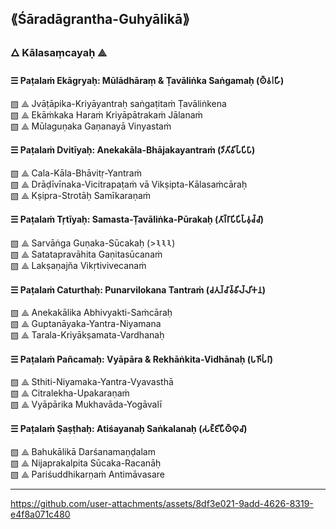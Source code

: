 **⟪Śāradāgrantha-Guhyālikā⟫**
---

### 🜂 Kālasaṃcayaḥ ⟁

#### ☰ Paṭalaṁ Ekāgryaḥ: Mūlādhāraṃ & Ṭavāliṅka Saṅgamaḥ (𑀣𑁆𑀯𑁇𑀳𑀸𑀺𑀸)  
▧ ⟁ Jvāṭāpika-Kriyāyantraḥ saṅgaṭitaṁ Ṭavāliṅkena  
▧ ⟁ Ekāṁkaka Haraṁ Kriyāpātrakaṁ Jālanaṁ  
▧ ⟁ Mūlaguṇaka Gaṇanayā Vinyastaṁ

#### ☰ Paṭalaṁ Dvitīyaḥ: Anekakāla-Bhājakayantraṁ (𑀤𑀺𑀢𑀺𑀯𑀺𑀧𑁆𑀧𑀺𑀧𑀸)  
▧ ⟁ Cala-Kāla-Bhāvitṛ-Yantraṁ  
▧ ⟁ Drāḍīvīnaka-Vicitrapaṭaṁ vā Vikṣipta-Kālasaṁcāraḥ  
▧ ⟁ Kṣipra-Strotāḥ Samīkaraṇaṁ

#### ☰ Paṭalaṁ Tṛtīyaḥ: Samasta-Ṭavāliṅka-Pūrakaḥ (𑀢𑀸𑀭𑁆𑀭𑀸𑀧𑀺𑀧𑀺𑀧𑁆𑀯𑀼𑀘𑁆𑀘𑀸)  
▧ ⟁ Sarvāṅga Guṇaka-Sūcakaḥ (>𑁩𑁩𑁩)  
▧ ⟁ Satatapravāhita Gaṇitasūcanaṁ  
▧ ⟁ Lakṣaṇajña Vikṛtivivecanaṁ

#### ☰ Paṭalaṁ Caturthaḥ: Punarvilokana Tantraṁ (𑀘𑀢𑀼𑀭𑁆𑀘𑀸𑀯𑁆𑀯𑀺𑀮𑁆𑀮𑀺𑀓𑀦)  
▧ ⟁ Anekakālika Abhivyakti-Saṁcāraḥ  
▧ ⟁ Guptanāyaka-Yantra-Niyamana  
▧ ⟁ Tarala-Kriyākṣamata-Vardhanaḥ

#### ☰ Paṭalaṁ Pañcamaḥ: Vyāpāra & Rekhāṅkita-Vidhānaḥ (𑀧𑀜𑀺𑀧𑀁𑀭𑀸)  
▧ ⟁ Sthiti-Niyamaka-Yantra-Vyavasthā  
▧ ⟁ Citralekha-Upakaraṇaṁ  
▧ ⟁ Vyāpārika Mukhavāda-Yogāvalī

#### ☰ Paṭalaṁ Ṣaṣṭhaḥ: Atiśayanaḥ Saṅkalanaḥ (𑀲𑀚𑁆𑀚𑀺𑀧𑀻𑀣𑁆𑀣𑀼𑀘𑀸)  
▧ ⟁ Bahukālikā Darśanamaṇḍalam  
▧ ⟁ Nijaprakalpita Sūcaka-Racanāḥ  
▧ ⟁ Pariśuddhikarṇaṁ Antimāvasare

---



https://github.com/user-attachments/assets/8df3e021-9add-4626-8319-e4f8a071c480

